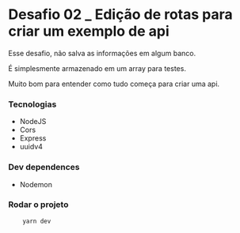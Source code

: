 # Desafio 02 _ Edição de rotas para criar um exemplo de api

Esse desafio, não salva as informações em algum banco.

É simplesmente armazenado em um array para testes.

Muito bom para entender como tudo começa para criar uma api.

### Tecnologias

* NodeJS
* Cors
* Express
* uuidv4

### Dev dependences

* Nodemon

### 
### Rodar o projeto

``` 
    yarn dev
```
